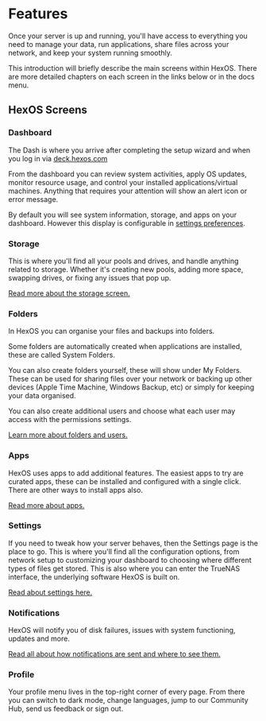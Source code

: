 # Features

Once your server is up and running, you'll have access to everything you need to manage your data, run applications, share files across your network, and keep your system running smoothly.

This introduction will briefly describe the main screens within HexOS. There are more detailed chapters on each screen in the links below or in the docs menu.

## HexOS Screens

### Dashboard

The Dash  is where you arrive after completing the setup wizard and when you log in via [deck.hexos.com](https://deck.hexos.com)

From the dashboard you can review system activities, apply OS updates, monitor resource usage, and control your installed applications/virtual machines. Anything that requires your attention will show an alert icon or error message.

By default you will see system information, storage, and apps on your dashboard. However this display is configurable in [settings preferences](/features/settings/index/#preferences).

### Storage

This is where you'll find all your pools and drives, and handle anything related to storage. Whether it's creating new pools, adding more space, swapping drives, or fixing any issues that pop up. 

[Read more about the storage screen.](/features/storage/storage)

### Folders

In HexOS you can organise your files and backups into folders. 

Some folders are automatically created when applications are installed, these are called System Folders.

You can also create folders yourself, these will show under My Folders. These can be used for sharing files over your network or backing up other devices (Apple Time Machine, Windows Backup, etc) or simply for keeping your data organised.

You can also create additional users and choose what each user may access with the permissions settings.

[Learn more about folders and users.](/features/folders/)

### Apps

HexOS uses apps to add additional features. The easiest apps to try are curated apps, these can be installed and configured with a single click. There are other ways to install apps also.

[Read more about apps.](/features/apps/index)

### Settings

If you need to tweak how your server behaves, then the Settings page is the place to go. This is where you'll find all the configuration options, from network setup to customizing your dashboard to choosing where different types of files get stored. This is also where you can enter the TrueNAS interface, the underlying software HexOS is built on.

[Read about settings here.](/features/settings/)

### Notifications

HexOS will notify you of disk failures, issues with system functioning, updates and more. 

[Read all about how notifications are sent and where to see them.](/features/notifications/index/)

### Profile

Your profile menu lives in the top-right corner of every page. From there you can switch to dark mode, change languages, jump to our Community Hub, send us feedback or sign out.
